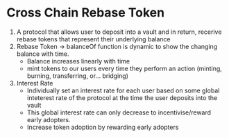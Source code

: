 # Cross Chain Rebase Token

1. A protocol that allows user to deposit into a vault and in return, recerive rebase tokens that represent their underlying balance
2. Rebase Token -> balanceOf function is dynamic to show the changing balance with time.
    - Balance increases linearly with time
    - mint tokens to our users every time they perform an action (minting, burning, transferring, or... bridging)
3. Interest Rate
    - Individually set an interest rate for each user based on some global inteterest rate of the protocol at the time the user deposits into the vault
    - This global interest rate can only decrease to incentivise/reward early adopters.
    - Increase token adoption by rewarding early adopters